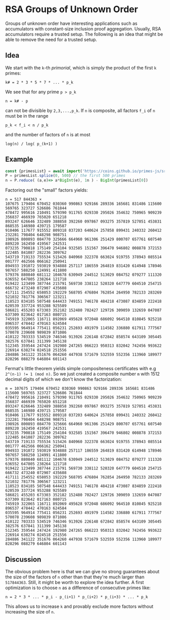 # RSA Groups of Unknown Order

Groups of unknown order have interesting applications such as accumulators with constant-size inclusion proof aggregation. Usually, RSA accumulators require a trusted setup. The following is an idea that might be able to remove the need for a trusted setup.

## Idea
We start with the `k`-th *primorial*, which is simply the product of the first `k` primes:

```
k# = 2 * 3 * 5 * 7 * ... * p_k
```

We see that for any prime `p > p_k`

```
n = k# - p 
```
can not be divisible by `2,3,...,p_k`. If `n` is composite, all factors `f_i` of `n` must be in the range 

```
p_k < f_i < n / p_k
``` 
and the number of factors of `n` is at most
```
log(n) / log( p_(k+1) )
```

## Example 

```javascript
const {primesList} = await import('https://coins.github.io/primes-js/src/primes/primes-list.js');
P = primesList.splice(0, 500) // the first 500 primes
n = P.reduce( (a,e)=> a*BigInt(e), 1n ) - BigInt(primesList[0])
```
Factoring out the "small" factors yields:
```
n = 517 844363 × 
107675 179404 670452 030360 990863 929166 289336 165681 831486 115600 569765 323727 526686 761844
478472 995616 210491 579390 911765 029330 295026 354632 750965 909239 356837 466939 765020 651218
893247 626646 332489 388858 392260 097867 093275 357819 527051 453831 868535 146980 439715 179587
910406 117677 915552 809318 037203 640624 257858 899431 240332 260412 232281 798404 648298 908751
198926 800893 084770 325666 664960 961306 251429 800707 657761 607540 889220 162450 419567 242531
073235 790818 175149 254104 932585 151567 396470 946802 008878 372153 122485 841087 282236 309762
543719 719133 755534 515426 840960 322378 663024 919755 378943 085514 001777 462566 066162 250941
894933 191072 593019 934888 257117 186559 264819 831420 614948 178946 987657 588250 124991 411800
579376 880840 681112 104678 630949 244512 513029 084752 079277 111320 636552 647805 238264 121718
919422 123499 387744 215791 569730 338112 520320 647779 604510 254715 666732 473240 072907 435608
417111 254552 658053 192229 568705 476804 762854 264950 782133 283269 521032 781776 306567 123211
118523 834185 507548 644433 749151 746178 484218 473087 834859 222418 620539 337724 953288 925589
586821 455203 673303 352182 152480 702427 129726 309059 132659 047087 637309 823642 017163 080715
745919 322065 116711 892069 495628 972048 686092 964510 810845 925218 896537 478442 470163 624584
035595 964914 775411 056231 252693 491979 114582 336880 617911 777567 570078 239608 989839 871086
410122 703333 534519 746346 913926 226148 672842 858574 643109 305445 382576 637841 311399 345138
512345 359544 247424 192980 247265 066223 950313 832042 742456 993622 226914 638274 024518 251556
284886 341122 351676 064260 447938 571679 532559 552356 113960 189977 828296 088279 646804 601143
```
Fermat's little theorem yields simple compositeness certificates with e.g `2^(n-1) != 1 (mod n)`. So we just created a composite number `m` with 1512 decimal digits of which we don't know the factorization:
```
m = 107675 179404 670452 030360 990863 929166 289336 165681 831486 115600 569765 323727 526686 761844
478472 995616 210491 579390 911765 029330 295026 354632 750965 909239 356837 466939 765020 651218
893247 626646 332489 388858 392260 097867 093275 357819 527051 453831 868535 146980 439715 179587
910406 117677 915552 809318 037203 640624 257858 899431 240332 260412 232281 798404 648298 908751
198926 800893 084770 325666 664960 961306 251429 800707 657761 607540 889220 162450 419567 242531
073235 790818 175149 254104 932585 151567 396470 946802 008878 372153 122485 841087 282236 309762
543719 719133 755534 515426 840960 322378 663024 919755 378943 085514 001777 462566 066162 250941
894933 191072 593019 934888 257117 186559 264819 831420 614948 178946 987657 588250 124991 411800
579376 880840 681112 104678 630949 244512 513029 084752 079277 111320 636552 647805 238264 121718
919422 123499 387744 215791 569730 338112 520320 647779 604510 254715 666732 473240 072907 435608
417111 254552 658053 192229 568705 476804 762854 264950 782133 283269 521032 781776 306567 123211
118523 834185 507548 644433 749151 746178 484218 473087 834859 222418 620539 337724 953288 925589
586821 455203 673303 352182 152480 702427 129726 309059 132659 047087 637309 823642 017163 080715
745919 322065 116711 892069 495628 972048 686092 964510 810845 925218 896537 478442 470163 624584
035595 964914 775411 056231 252693 491979 114582 336880 617911 777567 570078 239608 989839 871086
410122 703333 534519 746346 913926 226148 672842 858574 643109 305445 382576 637841 311399 345138
512345 359544 247424 192980 247265 066223 950313 832042 742456 993622 226914 638274 024518 251556
284886 341122 351676 064260 447938 571679 532559 552356 113960 189977 828296 088279 646804 601143
```


## Discussion 
The obvious problem here is that we can give no strong guarantees about the size of the factors of `n` other than that they're much larger than `517844363`. Still, it might be worth to explore the idea further. A first optimization is to choose `n` as a difference of consecutive primes like:
```
n = 2 * 3 * ... * p_i - p_(i+1) * p_(i+2) * p_(i+3) * ... * p_k
```
This allows us to increase `k` and provably exclude more factors without increasing the size of `n`.